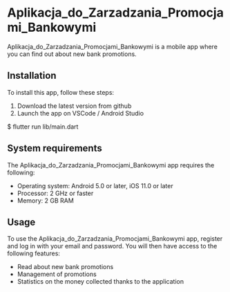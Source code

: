 # Aplikacja_do_Zarzadzania_Promocjami_Bankowymi

Aplikacja_do_Zarzadzania_Promocjami_Bankowymi is a mobile app where you can find out about new bank promotions.
## Installation

To install this app, follow these steps:

1. Download the latest version from github
2. Launch the app on VSCode / Android Studio

$ flutter run lib/main.dart

## System requirements

The Aplikacja_do_Zarzadzania_Promocjami_Bankowymi app requires the following:

- Operating system: Android 5.0 or later, iOS 11.0 or later
- Processor: 2 GHz or faster
- Memory: 2 GB RAM

## Usage

To use the Aplikacja_do_Zarzadzania_Promocjami_Bankowymi app, register and log in with your email and password. You will then have access to the following features:

- Read about new bank promotions
- Management of promotions
- Statistics on the money collected thanks to the application
